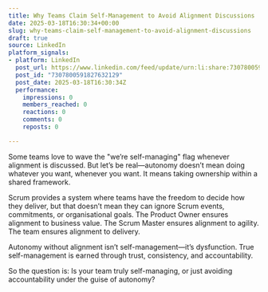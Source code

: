 ```yaml
---
title: Why Teams Claim Self-Management to Avoid Alignment Discussions
date: 2025-03-18T16:30:34+00:00
slug: why-teams-claim-self-management-to-avoid-alignment-discussions
draft: true
source: LinkedIn
platform_signals:
- platform: LinkedIn
  post_url: https://www.linkedin.com/feed/update/urn:li:share:7307800591827632129
  post_id: "7307800591827632129"
  post_date: 2025-03-18T16:30:34Z
  performance:
    impressions: 0
    members_reached: 0
    reactions: 0
    comments: 0
    reposts: 0

---
```

Some teams love to wave the "we’re self-managing" flag whenever alignment is discussed. But let’s be real—autonomy doesn’t mean doing whatever you want, whenever you want. It means taking ownership within a shared framework.

Scrum provides a system where teams have the freedom to decide how they deliver, but that doesn’t mean they can ignore Scrum events, commitments, or organisational goals. The Product Owner ensures alignment to business value. The Scrum Master ensures alignment to agility. The team ensures alignment to delivery.

Autonomy without alignment isn’t self-management—it’s dysfunction. True self-management is earned through trust, consistency, and accountability.

So the question is: Is your team truly self-managing, or just avoiding accountability under the guise of autonomy?
